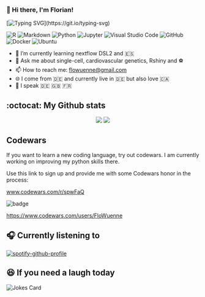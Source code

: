 ### 👋 Hi there, I'm Florian!
[![Typing SVG](https://readme-typing-svg.herokuapp.com?color=12A76E&lines=Welcome+to+my+profile!)](https://git.io/typing-svg)

<img alt="R" src="https://img.shields.io/badge/r-%23276DC3.svg?style=for-the-badge&logo=r&logoColor=white"/> <img alt="Markdown" src="https://img.shields.io/badge/markdown-%23000000.svg?style=for-the-badge&logo=markdown&logoColor=white"/> <img alt="Python" src="https://img.shields.io/badge/python-%2314354C.svg?style=for-the-badge&logo=python&logoColor=white"/> <img alt="Jupyter" src="https://img.shields.io/badge/Jupyter-%23F37626.svg?style=for-the-badge&logo=Jupyter&logoColor=white" /> <img alt="Visual Studio Code" src="https://img.shields.io/badge/VisualStudioCode-0078d7.svg?style=for-the-badge&logo=visual-studio-code&logoColor=white"/> <img alt="GitHub" src="https://img.shields.io/badge/github-%23121011.svg?style=for-the-badge&logo=github&logoColor=white"/> <img alt="Docker" src="https://img.shields.io/badge/docker-%230db7ed.svg?style=for-the-badge&logo=docker&logoColor=white"/> <img alt="Ubuntu" src="https://img.shields.io/badge/Ubuntu-E95420?style=for-the-badge&logo=ubuntu&logoColor=white" />


- 🌱 I’m currently learning nextflow DSL2 and :es:
- 💬 Ask me about single-cell, cardiovascular genetics, Rshiny and :soccer:
- 📫 How to reach me: flowuenne@gmail.com
- :globe_with_meridians: I come from :de: and currently live in :de: but also love :canada:
- :loudspeaker: I speak :de: :gb: :fr:

## :octocat: My Github stats

<p align="center">

<img src="https://github-readme-stats.vercel.app/api?username=flowuenne&count_private=true&show_icons=true&theme=vue&hide_title=True">
<img src="https://github-readme-stats.vercel.app/api/top-langs/?username=flowuenne&hide=html&theme=vue&layout=compact">

</p>

## Codewars

If you want to learn a new coding language, try out codewars. I am currently working on improving my python skills there. 

Use this link to sign up and provide me with some Codewars honor in the process:

www.codewars.com/r/spwFaQ

![badge](https://www.codewars.com/users/FloWuenne/badges/large)

https://www.codewars.com/users/FloWuenne

## :headphones: Currently listening to 

[![spotify-github-profile](https://spotify-github-profile.vercel.app/api/view?uid=flowuenne&cover_image=true&theme=novatorem)](https://github.com/kittinan/spotify-github-profile)

## :laughing: If you need a laugh today

<!-- HTML -->
![Jokes Card](https://readme-jokes.vercel.app/api?theme=vue)


<!--
**FloWuenne/flowuenne** is a ✨ _special_ ✨ repository because its `README.md` (this file) appears on your GitHub profile.

Here are some ideas to get you started:

- 🔭 I’m currently working on ...
- 👯 I’m looking to collaborate on ...
- 🤔 I’m looking for help with ...
- 💬 Ask me about ...
- 📫 How to reach me: ...
- 😄 Pronouns: ...
- ⚡ Fun fact: ...
-->
